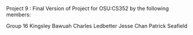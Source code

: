 Project 9 : Final Version of Project for OSU:CS352 by the following members:

Group 16
Kingsley Bawuah
Charles Ledbetter
Jesse Chan
Patrick Seafield
